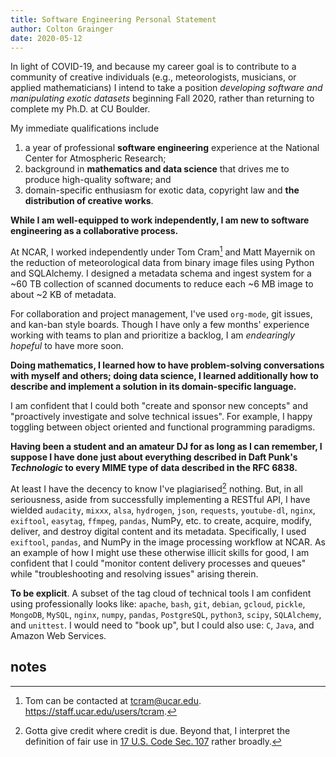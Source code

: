 ```yaml
---
title: Software Engineering Personal Statement 
author: Colton Grainger
date: 2020-05-12
---
```


In light of COVID-19, and because my career goal is to contribute to a community of creative individuals (e.g., meteorologists, musicians, or applied mathematicians) I intend to take a position *developing software and manipulating exotic datasets* beginning Fall 2020, rather than returning to complete my Ph.D. at CU Boulder.

My immediate qualifications include

1. a year of professional **software engineering** experience at the National Center for Atmospheric Research;
2. background in **mathematics and data science** that drives me to produce high-quality software; and
3. domain-specific enthusiasm for exotic data, copyright law and **the distribution of creative works**.

**While I am well-equipped to work independently, I am new to software engineering as a collaborative process.**

At NCAR, I worked independently under Tom Cram[^tom] and Matt Mayernik on the reduction of meteorological data from binary image files using Python and SQLAlchemy. I designed a metadata schema and ingest system for a ~60 TB collection of scanned documents to reduce each ~6 MB image to about ~2 KB of metadata. 

For collaboration and project management, I've used `org-mode`, git issues, and kan-ban style boards. Though I have only a few months' experience working with teams to plan and prioritize a backlog, I am *endearingly hopeful* to have more soon.

**Doing mathematics, I learned how to have problem-solving conversations with myself and others; doing data science, I learned additionally how to describe and implement a solution in its domain-specific language.**

I am confident that I could both "create and sponsor new concepts" and "proactively investigate and solve technical issues". For example, I happy toggling between object oriented and functional programming paradigms. 

**Having been a student and an amateur DJ for as long as I can remember, I suppose I have done just about everything described in Daft Punk's _Technologic_ to every MIME type of data described in the RFC 6838.**

At least I have the decency to know I've plagiarised[^fair-use]
nothing. But, in all seriousness, aside from successfully implementing a RESTful API, I have wielded `audacity`, `mixxx`, `alsa`, `hydrogen`, `json`, `requests`, `youtube-dl`, `nginx`, `exiftool`, `easytag`, `ffmpeg`, `pandas`, NumPy, etc. to create, acquire, modify, deliver, and destroy digital content and its metadata. Specifically, I used `exiftool`, `pandas`, and NumPy in the image processing workflow at NCAR. As an example of how I might use these otherwise illicit skills for good, I am confident that I could "monitor content delivery processes and queues" while "troubleshooting and resolving issues" arising therein.

**To be explicit**. A subset of the tag cloud of technical tools I am confident using professionally looks like: 
`apache`, `bash`, `git`, `debian`, `gcloud`, `pickle`, `MongoDB`, `MySQL`, `nginx`, `numpy`, `pandas`, `PostgreSQL`, `python3`, `scipy`, `SQLAlchemy`, and `unittest`. 
I would need to "book up", but I could also use:
`C`, `Java`, and Amazon Web Services.

## notes

[^fair-use]: Gotta give credit where credit is due. Beyond that, I interpret the definition of fair use in [17 U.S. Code Sec. 107](https://www.law.cornell.edu/uscode/text/17/107) rather broadly. 

[^tom]: Tom can be contacted at [tcram@ucar.edu](mailto:tcram@ucar.edu). <https://staff.ucar.edu/users/tcram>.
